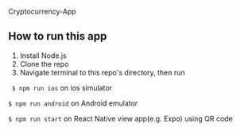 Cryptocurrency-App
## How to run this app
1. Install Node.js
2. Clone the repo
3. Navigate terminal to this repo's directory, then run

``` $ npm run ios``` on ios simulator

``` $ npm run android ``` on Android emulator

``` $ npm run start ``` on React Native view app(e.g. Expo) using QR code
